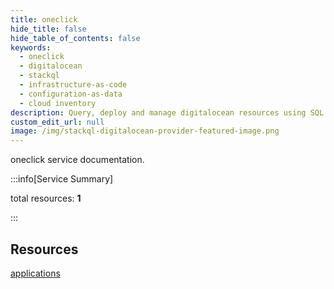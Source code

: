 ```yaml
---
title: oneclick
hide_title: false
hide_table_of_contents: false
keywords:
  - oneclick
  - digitalocean
  - stackql
  - infrastructure-as-code
  - configuration-as-data
  - cloud inventory
description: Query, deploy and manage digitalocean resources using SQL
custom_edit_url: null
image: /img/stackql-digitalocean-provider-featured-image.png
---
```


oneclick service documentation.

:::info[Service Summary]

total resources: __1__  

:::

## Resources
<div class="row">
<div class="providerDocColumn">
<a href="/services/oneclick/applications/">applications</a>
</div>
<div class="providerDocColumn">

</div>
</div>